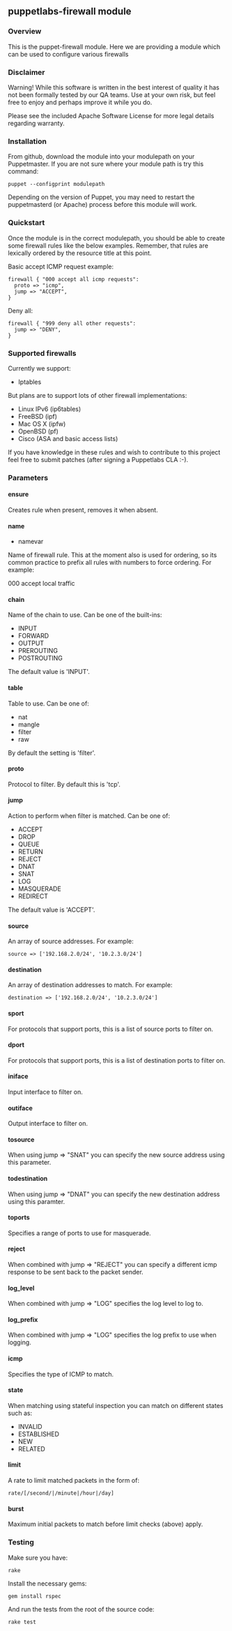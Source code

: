## puppetlabs-firewall module

### Overview

This is the puppet-firewall module. Here we are providing a module which can be used to configure various firewalls

### Disclaimer

Warning! While this software is written in the best interest of quality it has not been formally tested by our QA teams. Use at your own risk, but feel free to enjoy and perhaps improve it while you do.

Please see the included Apache Software License for more legal details regarding warranty.

### Installation

From github, download the module into your modulepath on your Puppetmaster. If you are not sure where your module path is try this command:

    puppet --configprint modulepath

Depending on the version of Puppet, you may need to restart the puppetmasterd (or Apache) process before this module will work.

### Quickstart

Once the module is in the correct modulepath, you should be able to create some
firewall rules like the below examples. Remember, that rules are lexically 
ordered by the resource title at this point.

Basic accept ICMP request example:

    firewall { "000 accept all icmp requests":
      proto => "icmp",
      jump => "ACCEPT",
    }

Deny all:

    firewall { "999 deny all other requests":
      jump => "DENY",
    }

### Supported firewalls

Currently we support:

* Iptables

But plans are to support lots of other firewall implementations:

* Linux IPv6 (ip6tables)
* FreeBSD (ipf)
* Mac OS X (ipfw)
* OpenBSD (pf)
* Cisco (ASA and basic access lists)

If you have knowledge in these rules and wish to contribute to this project
feel free to submit patches (after signing a Puppetlabs CLA :-).

### Parameters

#### ensure

Creates rule when present, removes it when absent.

#### name

* namevar

Name of firewall rule. This at the moment also is used for ordering, so its
common practice to prefix all rules with numbers to force ordering. For example:

000 accept local traffic

#### chain

Name of the chain to use. Can be one of the built-ins:

* INPUT
* FORWARD
* OUTPUT
* PREROUTING
* POSTROUTING

The default value is 'INPUT'.

#### table

Table to use. Can be one of:

* nat
* mangle
* filter
* raw

By default the setting is 'filter'.

#### proto

Protocol to filter. By default this is 'tcp'.

#### jump

Action to perform when filter is matched. Can be one of:

* ACCEPT
* DROP
* QUEUE
* RETURN
* REJECT
* DNAT
* SNAT
* LOG
* MASQUERADE
* REDIRECT

The default value is 'ACCEPT'.

#### source

An array of source addresses. For example:

    source => ['192.168.2.0/24', '10.2.3.0/24']

#### destination

An array of destination addresses to match. For example:

    destination => ['192.168.2.0/24', '10.2.3.0/24']

#### sport

For protocols that support ports, this is a list of source ports to filter on.

#### dport

For protocols that support ports, this is a list of destination ports to filter on.

#### iniface

Input interface to filter on.

#### outiface

Output interface to filter on.

#### tosource

When using jump => "SNAT" you can specify the new source address using this
parameter.

#### todestination

When using jump => "DNAT" you can specify the new destination address using
this paramter.

#### toports

Specifies a range of ports to use for masquerade.

#### reject

When combined with jump => "REJECT" you can specify a different icmp response
to be sent back to the packet sender.

#### log_level

When combined with jump => "LOG" specifies the log level to log to.

#### log_prefix

When combined with jump => "LOG" specifies the log prefix to use when logging.

#### icmp

Specifies the type of ICMP to match.

#### state

When matching using stateful inspection you can match on different states such
as:

* INVALID
* ESTABLISHED
* NEW
* RELATED

#### limit

A rate to limit matched packets in the form of:

    rate/[/second/|/minute|/hour|/day]

#### burst

Maximum initial packets to match before limit checks (above) apply.

### Testing

Make sure you have:

    rake

Install the necessary gems:

    gem install rspec

And run the tests from the root of the source code:

    rake test

